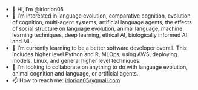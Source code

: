 - 👋 Hi, I’m @irlorion05
- 👀 I’m interested in language evolution, comparative cognition, evolution of cognition, multi-agent systems, artificial language agents, the effects of social structure on language evolution, animal language, machine learning techniques, deep learning, ethical AI, biologically informed AI and ML. 
- 🌱 I’m currently learning to be a better software developer overall. This includes higher level Python and R, MLOps, using AWS, deploying models, Linux, and general higher level techniques. 
- 💞️ I’m looking to collaborate on anything to do with language evolution, animal cognition and language, or artificial agents. 
- 📫 How to reach me: irlorion05@gmail.com

<!---
irlorion05/irlorion05 is a ✨ special ✨ repository because its `README.md` (this file) appears on your GitHub profile.
You can click the Preview link to take a look at your changes.
--->
